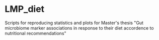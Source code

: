 # LMP_diet

Scripts for reproducing statistics and plots for Master's thesis "Gut microbiome marker associations in response to their diet accordence to nutritional recommendations"
